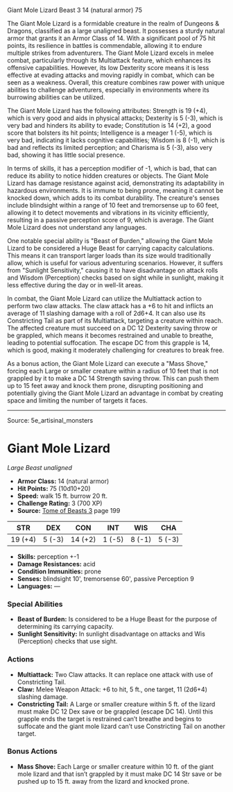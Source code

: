 <MonsterName/>Giant Mole Lizard</MonsterName>
<CreatureType/>Beast</CreatureType>
<CR/>3</CR>
<AC/>14 (natural armor)</AC>
<HP/>75</HP>
<summary>The Giant Mole Lizard is a formidable creature in the realm of Dungeons & Dragons, classified as a large unaligned beast. It possesses a sturdy natural armor that grants it an Armor Class of 14. With a significant pool of 75 hit points, its resilience in battles is commendable, allowing it to endure multiple strikes from adventurers. The Giant Mole Lizard excels in melee combat, particularly through its Multiattack feature, which enhances its offensive capabilities. However, its low Dexterity score means it is less effective at evading attacks and moving rapidly in combat, which can be seen as a weakness. Overall, this creature combines raw power with unique abilities to challenge adventurers, especially in environments where its burrowing abilities can be utilized.</summary>

<detail>

The Giant Mole Lizard has the following attributes: Strength is 19 (+4), which is very good and aids in physical attacks; Dexterity is 5 (-3), which is very bad and hinders its ability to evade; Constitution is 14 (+2), a good score that bolsters its hit points; Intelligence is a meager 1 (-5), which is very bad, indicating it lacks cognitive capabilities; Wisdom is 8 (-1), which is bad and reflects its limited perception; and Charisma is 5 (-3), also very bad, showing it has little social presence. 

In terms of skills, it has a perception modifier of -1, which is bad, that can reduce its ability to notice hidden creatures or objects. The Giant Mole Lizard has damage resistance against acid, demonstrating its adaptability in hazardous environments. It is immune to being prone, meaning it cannot be knocked down, which adds to its combat durability. The creature's senses include blindsight within a range of 10 feet and tremorsense up to 60 feet, allowing it to detect movements and vibrations in its vicinity efficiently, resulting in a passive perception score of 9, which is average. The Giant Mole Lizard does not understand any languages.

One notable special ability is "Beast of Burden," allowing the Giant Mole Lizard to be considered a Huge Beast for carrying capacity calculations. This means it can transport larger loads than its size would traditionally allow, which is useful for various adventuring scenarios. However, it suffers from "Sunlight Sensitivity," causing it to have disadvantage on attack rolls and Wisdom (Perception) checks based on sight while in sunlight, making it less effective during the day or in well-lit areas.

In combat, the Giant Mole Lizard can utilize the Multiattack action to perform two claw attacks. The claw attack has a +6 to hit and inflicts an average of 11 slashing damage with a roll of 2d6+4. It can also use its Constricting Tail as part of its Multiattack, targeting a creature within reach. The affected creature must succeed on a DC 12 Dexterity saving throw or be grappled, which means it becomes restrained and unable to breathe, leading to potential suffocation. The escape DC from this grapple is 14, which is good, making it moderately challenging for creatures to break free.

As a bonus action, the Giant Mole Lizard can execute a "Mass Shove," forcing each Large or smaller creature within a radius of 10 feet that is not grappled by it to make a DC 14 Strength saving throw. This can push them up to 15 feet away and knock them prone, disrupting positioning and potentially giving the Giant Mole Lizard an advantage in combat by creating space and limiting the number of targets it faces.</detail>



---

Source: 5e_artisinal_monsters

# Giant Mole Lizard

*Large* *Beast* *unaligned*

- **Armor Class:** 14 (natural armor)
- **Hit Points:** 75 (10d10+20)
- **Speed:** walk 15 ft. burrow 20 ft.
- **Challenge Rating:** 3 (700 XP)
- **Source:** [Tome of Beasts 3](https://koboldpress.com/kpstore/product/tome-of-beasts-3-for-5th-edition/) page 199

| STR | DEX | CON | INT | WIS | CHA |
| --- | --- | --- | --- | --- | --- |
| 19 (+4) | 5 (-3) | 14 (+2) | 1 (-5) | 8 (-1) | 5 (-3) |

- **Skills:** perception +-1
- **Damage Resistances:** acid
- **Condition Immunities:** prone
- **Senses:** blindsight 10', tremorsense 60', passive Perception 9
- **Languages:** —

### Special Abilities

- **Beast of Burden:** Is considered to be a Huge Beast for the purpose of determining its carrying capacity.
- **Sunlight Sensitivity:** In sunlight disadvantage on attacks and Wis (Perception) checks that use sight.

### Actions

- **Multiattack:** Two Claw attacks. It can replace one attack with use of Constricting Tail.
- **Claw:** Melee Weapon Attack: +6 to hit, 5 ft., one target, 11 (2d6+4) slashing damage.
- **Constricting Tail:** A Large or smaller creature within 5 ft. of the lizard must make DC 12 Dex save or be grappled (escape DC 14). Until this grapple ends the target is restrained can’t breathe and begins to suffocate and the giant mole lizard can’t use Constricting Tail on another target.

### Bonus Actions

- **Mass Shove:** Each Large or smaller creature within 10 ft. of the giant mole lizard and that isn’t grappled by it must make DC 14 Str save or be pushed up to 15 ft. away from the lizard and knocked prone.





